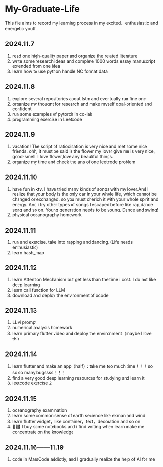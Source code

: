 # My-Graduate-Life
This file aims to record my learning process in my excited、enthusiastic and energetic youth.

## 2024.11.7
1. read one high-quality paper and organize the related literature 
2. write some research ideas and complete 1000 words essay manuscript extended from one idea
3. learn how to use python handle NC format data

## 2024.11.8
1. explore several repositories about lstm and eventually run fine one 
2. organize my thougnt for research and make myself goal-oriented and confident
3. run some examples of pytorch in co-lab
4. programming exercise in Leetcode 

## 2024.11.9
1. vacation! The script of ratiocination is very nice and met some nice friends. ohh, it must be said is the flower my lover give me is very nice, good-smell. I love flower,love any beautiful things.
2. organize my time and check the ans of one leetcode problem

## 2024.11.10
1. have fun in ktv. I have tried many kinds of songs with my lover.And I realize that your body is the only car in your whole life, which cannot be changed or exchanged. so you must cherich it with your whole spirit and energy. And i try other types of songs I escaped before like rap,dance song and so on. Young generation needs to be young. Dance and swing!  
2. physical oceanography homework

## 2024.11.11
1. run and exercise. take into rapping and dancing. (Life needs enthusiastic)
2. learn hash_map

## 2024.11.12
1. learn Attention Mechanism but get less than the time i cost. I do not like deep learning
2. learn call function for LLM
3. download and deploy the environment of xcode

## 2024.11.13
1. LLM prompt
2. numerical analysis homework
3. learn primary flutter video and deploy the environment（maybe I love this

## 2024.11.14
1. learn flutter and make an app（half）：take me too much time！！！so so so many bugssss！！！
2. find a very good deep learning resources for studying and learn it
3. leetcode exercise 2

## 2024.11.15
1. oceanography examination
2. learn some common sense of earth secience like ekman and wind
3. learn flutter widget，like container，text，decoration and so on
4. 🌟🌟🌟 I buy some notebooks and i find writing when learn make me concentrate on the knowledge

## 2024.11.16——11.19
1. code in MarsCode addictly, and I gradually realize the help of AI for me
